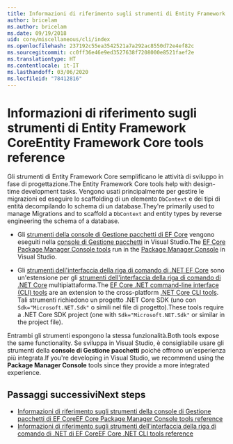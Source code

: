 ```yaml
---
title: Informazioni di riferimento sugli strumenti di Entity Framework Core - EF Core
author: bricelam
ms.author: bricelam
ms.date: 09/19/2018
uid: core/miscellaneous/cli/index
ms.openlocfilehash: 237192c55ea3542521a7a292ac8550d72e4ef82c
ms.sourcegitcommit: cc0ff36e46e9ed3527638f7208000e8521faef2e
ms.translationtype: HT
ms.contentlocale: it-IT
ms.lasthandoff: 03/06/2020
ms.locfileid: "78412816"
---
```

# <a name="entity-framework-core-tools-reference"></a><span data-ttu-id="45b08-102">Informazioni di riferimento sugli strumenti di Entity Framework Core</span><span class="sxs-lookup"><span data-stu-id="45b08-102">Entity Framework Core tools reference</span></span>

<span data-ttu-id="45b08-103">Gli strumenti di Entity Framework Core semplificano le attività di sviluppo in fase di progettazione.</span><span class="sxs-lookup"><span data-stu-id="45b08-103">The Entity Framework Core tools help with design-time development tasks.</span></span> <span data-ttu-id="45b08-104">Vengono usati principalmente per gestire le migrazioni ed eseguire lo scaffolding di un elemento `DbContext` e dei tipi di entità decompilando lo schema di un database.</span><span class="sxs-lookup"><span data-stu-id="45b08-104">They're primarily used to manage Migrations and to scaffold a `DbContext` and entity types by reverse engineering the schema of a database.</span></span>

* <span data-ttu-id="45b08-105">Gli [strumenti della console di Gestione pacchetti di EF Core](powershell.md) vengono eseguiti nella [console di Gestione pacchetti](https://docs.microsoft.com/nuget/tools/package-manager-console) in Visual Studio.</span><span class="sxs-lookup"><span data-stu-id="45b08-105">The [EF Core Package Manager Console tools](powershell.md) run in the [Package Manager Console](https://docs.microsoft.com/nuget/tools/package-manager-console) in Visual Studio.</span></span>

* <span data-ttu-id="45b08-106">Gli [strumenti dell'interfaccia della riga di comando di .NET EF Core](dotnet.md) sono un'estensione per gli [strumenti dell'interfaccia della riga di comando di .NET Core](https://docs.microsoft.com/dotnet/core/tools/) multipiattaforma.</span><span class="sxs-lookup"><span data-stu-id="45b08-106">The [EF Core .NET command-line interface (CLI) tools](dotnet.md) are an extension to the cross-platform [.NET Core CLI tools](https://docs.microsoft.com/dotnet/core/tools/).</span></span> <span data-ttu-id="45b08-107">Tali strumenti richiedono un progetto .NET Core SDK (uno con `Sdk="Microsoft.NET.Sdk"` o simili nel file di progetto).</span><span class="sxs-lookup"><span data-stu-id="45b08-107">These tools require a .NET Core SDK project (one with `Sdk="Microsoft.NET.Sdk"` or similar in the project file).</span></span>

<span data-ttu-id="45b08-108">Entrambi gli strumenti espongono la stessa funzionalità.</span><span class="sxs-lookup"><span data-stu-id="45b08-108">Both tools expose the same functionality.</span></span> <span data-ttu-id="45b08-109">Se sviluppa in Visual Studio, è consigliabile usare gli strumenti della **console di Gestione pacchetti** poiché offrono un'esperienza più integrata.</span><span class="sxs-lookup"><span data-stu-id="45b08-109">If you're developing in Visual Studio, we recommend using the **Package Manager Console** tools since they provide a more integrated experience.</span></span>

## <a name="next-steps"></a><span data-ttu-id="45b08-110">Passaggi successivi</span><span class="sxs-lookup"><span data-stu-id="45b08-110">Next steps</span></span>

* [<span data-ttu-id="45b08-111">Informazioni di riferimento sugli strumenti della console di Gestione pacchetti di EF Core</span><span class="sxs-lookup"><span data-stu-id="45b08-111">EF Core Package Manager Console tools reference</span></span>](powershell.md)
* [<span data-ttu-id="45b08-112">Informazioni di riferimento sugli strumenti dell'interfaccia della riga di comando di .NET di EF Core</span><span class="sxs-lookup"><span data-stu-id="45b08-112">EF Core .NET CLI tools reference</span></span>](dotnet.md)
